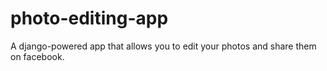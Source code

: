 # photo-editing-app
A django-powered app that allows you to edit your photos and share them on facebook.
